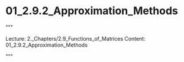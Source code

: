 # 01_2.9.2_Approximation_Methods

"""

Lecture: 2._Chapters/2.9_Functions_of_Matrices
Content: 01_2.9.2_Approximation_Methods

"""

